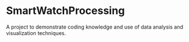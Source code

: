 # SmartWatchProcessing
A project to demonstrate coding knowledge and use of data analysis and visualization techniques.  
